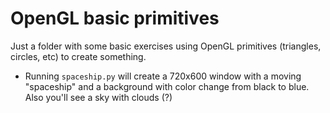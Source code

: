 # OpenGL basic primitives 
Just a folder with some basic exercises using OpenGL primitives (triangles, circles, etc) to create something.

- Running `spaceship.py` will create a 720x600 window with a moving "spaceship" and a background with color change from black to blue. Also you'll see a sky with clouds (?) 